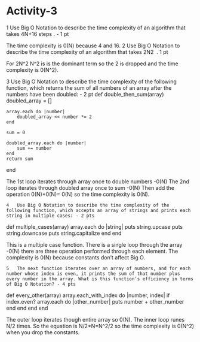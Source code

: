 # Activity-3

1	Use Big O Notation to describe the time complexity of an algorithm that takes 4N+16 steps . - 1 pt

The time complexity is 0(N) because 4 and 16.
2 Use Big O Notation to describe the time complexity of an algorithm that takes 2N2  . 1 pt

For 2N^2  N^2 is is the dominant term so the 2 is dropped and the time complexity is 0(N^2).


3 Use Big O Notation to describe the time complexity of the following function, which returns the sum of all numbers of an array after the numbers have been doubled: - 2 pt
def double_then_sum(array) 
	doubled_array = []

	array.each do |number| 
		doubled_array << number *= 2
	end

	sum = 0

	doubled_array.each do |number| 
		sum += number
	end
	return sum 
end

The 1st loop iterates through array once to double numbers -0(N)
The 2nd loop iterates through doubled array once to sum -0(N)
Then add the operation 0(N)+0(N)= 0(N) so the time complexity is 0(N).

	4	Use Big O Notation to describe the time complexity of the following function, which accepts an array of strings and prints each string in multiple cases: - 2 pts
def multiple_cases(array) 
	array.each do |string|
		puts string.upcase 
		puts string.downcase 
		puts string.capitalize
	end 
end

This is a multiple case function. There is a single loop through the array -0(N) there are three operation performed through each element. The complexity is 0(N) because constants don’t affect Big O.

	5	The next function iterates over an array of numbers, and for each number whose index is even, it prints the sum of that number plus every number in the array. What is this function’s efficiency in terms of Big O Notation? - 4 pts
def every_other(array) 
	array.each_with_index do |number, index|
		if index.even?
			array.each do |other_number|
            	puts number + other_number
			end 
		end
	end 
end

The outer loop iterates though entire array so 0(N). The inner loop runes N/2 times. So the equation is N/2*N=N^2/2 so the time complexity is 0(N^2) when you drop the constants.
